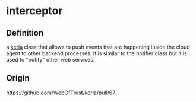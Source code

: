 # interceptor
## Definition
a [keria](keria) class that allows to push events that are happening inside the cloud agent to other backend processes.
It is similar to the notifier class but it is used to "notify" other web services.

## Origin
https://github.com/WebOfTrust/keria/pull/67